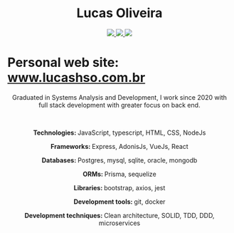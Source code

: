 <h1 style="text-align:center">
    Lucas Oliveira
</h1>
<p style="text-align:center">
  <div style="text-align:center">
    <a href="https://www.linkedin.com/in/lucas-h-oliveira">
      <img src="https://img.shields.io/badge/-LinkedIn-blue?style=flat-square&logo=Linkedin&logoColor=white&link=https://www.linkedin.com/in/lucas-h-oliveira">
      </img>
    </a>


  <a href="https://github.com/lucasnhso">
    <img src="https://img.shields.io/badge/-GitHub-black?style=flat-square&logo=Github&logoColor=white&link=https://github.com/lucasnhso"></img>
  </a>

  <a href="https://lucasnhso@gmail.com">
  <img src="https://img.shields.io/badge/-Gmail-red?style=flat-square&logo=Gmail&logoColor=white&link=https://lucasnhso@gmail.com"></img>
  </a>
  </div>
</p>
<h1>
    Personal web site: 
    <a href="www.lucashso.com.br">
        www.lucashso.com.br
    </a>
</h1>

<p style="text-align: center">
    Graduated in Systems Analysis and Development, I work since 2020 with full stack development with greater focus on back end.
</p>
<br/>
<p style="text-align: center">
  <strong>Technologies: </strong>JavaScript, typescript, HTML, CSS, NodeJs
</p>
<p style="text-align: center">
  <strong>Frameworks: </strong>Express, AdonisJs, VueJs, React
</p>
<p style="text-align: center">
  <strong>Databases: </strong>Postgres, mysql, sqlite, oracle, mongodb
</p>
<p style="text-align: center">
  <strong>ORMs: </strong>Prisma, sequelize
</p>
<p style="text-align: center">
  <strong>Libraries: </strong>bootstrap, axios, jest
</p>
<p style="text-align: center">
  <strong>Development tools: </strong>git, docker
</p>
<p style="text-align: center">
  <strong>Development techniques: </strong>Clean architecture, SOLID, TDD, DDD, microservices
</p>
